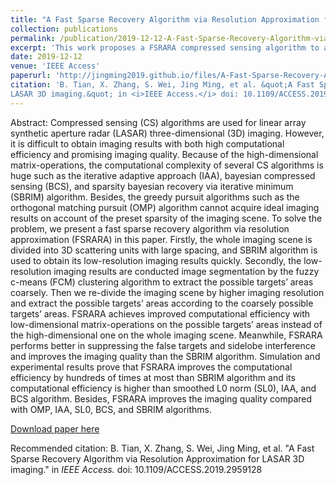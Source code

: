 ```yaml
---
title: "A Fast Sparse Recovery Algorithm via Resolution Approximation for LASAR 3D imaging"
collection: publications
permalink: /publication/2019-12-12-A-Fast-Sparse-Recovery-Algorithm-via-Resolution-Approximation-for-LASAR-3D-imaging
excerpt: 'This work proposes a FSRARA compressed sensing algorithm to acquire high-quality LASAR 3D imaging results with high computational efficiency. Several schemes are applied to reduce the dimension of matrix operation and improve side-lobe compression ability. '
date: 2019-12-12
venue: 'IEEE Access'
paperurl: 'http://jingming2019.github.io/files/A-Fast-Sparse-Recovery-Algorithm-via-Resolution-Approximation-for-LASAR-3D-imaging.pdf'
citation: 'B. Tian, X. Zhang, S. Wei, Jing Ming, et al. &quot;A Fast Sparse Recovery Algorithm via Resolution Approximation for
LASAR 3D imaging.&quot; in <i>IEEE Access.</i> doi: 10.1109/ACCESS.2019.2959128'
---
```

Abstract: Compressed sensing (CS) algorithms are used for linear array synthetic aperture radar (LASAR) three-dimensional (3D) imaging. However, it is difficult to obtain imaging results with both high computational efficiency and promising imaging quality. Because of the high-dimensional matrix-operations, the computational complexity of several CS algorithms is huge such as the iterative adaptive approach (IAA), bayesian compressed sensing (BCS), and sparsity bayesian recovery via iterative minimum (SBRIM) algorithm. Besides, the greedy pursuit algorithms such as the orthogonal matching pursuit (OMP) algorithm cannot acquire ideal imaging results on account of the preset sparsity of the imaging scene. To solve the problem, we present a fast sparse recovery algorithm via resolution approximation (FSRARA) in this paper. Firstly, the whole imaging scene is divided into 3D scattering units with large spacing, and SBRIM algorithm is used to obtain its low-resolution imaging results quickly. Secondly, the low-resolution imaging results are conducted image segmentation by the fuzzy c-means (FCM) clustering algorithm to extract the possible targets’ areas coarsely. Then we re-divide the imaging scene by higher imaging resolution and extract the possible targets’ areas according to the coarsely possible targets’ areas. FSRARA achieves improved computational efficiency with low-dimensional matrix-operations on the possible targets’ areas instead of the high-dimensional one on the whole imaging scene. Meanwhile, FSRARA performs better in suppressing the false targets and sidelobe interference and improves the imaging quality than the SBRIM algorithm. Simulation and experimental results prove that FSRARA improves the computational efficiency by hundreds of times at most than SBRIM algorithm and its computational efficiency is higher than smoothed L0 norm (SL0), IAA, and BCS algorithm. Besides, FSRARA improves the imaging quality compared with OMP, IAA, SL0, BCS, and SBRIM algorithms.

[Download paper here](http://jingming2019.github.io/files/A-Fast-Sparse-Recovery-Algorithm-via-Resolution-Approximation-for-LASAR-3D-imaging.pdf)

Recommended citation: B. Tian, X. Zhang, S. Wei, Jing Ming, et al. &quot;A Fast Sparse Recovery Algorithm via Resolution Approximation for
LASAR 3D imaging.&quot; in <i>IEEE Access.</i> doi: 10.1109/ACCESS.2019.2959128